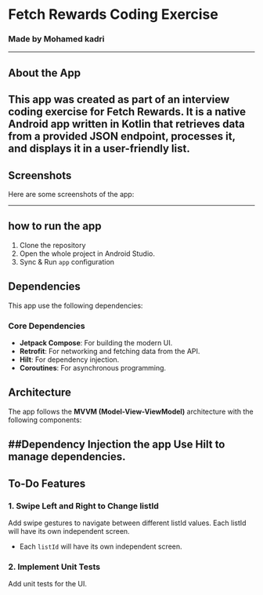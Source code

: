 # **Fetch Rewards Coding Exercise**

### Made by Mohamed kadri

---

## **About the App**
This app was created as part of an interview coding exercise for **Fetch Rewards**. It is a native Android app written in **Kotlin** that retrieves data from a provided JSON endpoint, processes it, and displays it in a user-friendly list.
---

## **Screenshots**
Here are some screenshots of the app:

---

## **how to run the app**

1. Clone the repository
2. Open the whole project in Android Studio.
3. Sync & Run `app` configuration

## **Dependencies**
This app use the following dependencies:

### **Core Dependencies**
- **Jetpack Compose**: For building the modern UI.
- **Retrofit**: For networking and fetching data from the API.
- **Hilt**: For dependency injection.
- **Coroutines**: For asynchronous programming.

## **Architecture**
The app follows the **MVVM (Model-View-ViewModel)** architecture with the following components:

##**Dependency Injection**
the app Use **Hilt** to manage dependencies.
---


## **To-Do Features**

### **1. Swipe Left and Right to Change listId**

Add swipe gestures to navigate between different listId values.
Each listId will have its own independent screen.
- Each `listId` will have its own independent screen.

### **2. Implement Unit Tests**
Add unit tests for the UI.
